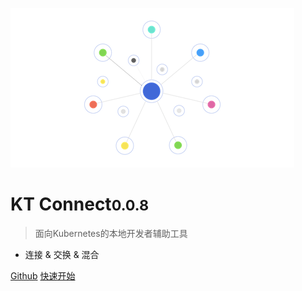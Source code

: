![logo](../_media/logo.png)

# KT Connect<small>0.0.8</small>

> 面向Kubernetes的本地开发者辅助工具

- 连接 & 交换 & 混合

[Github](https://github.com/alibaba/kt-connect)
[快速开始](zh-cn/quickstart)